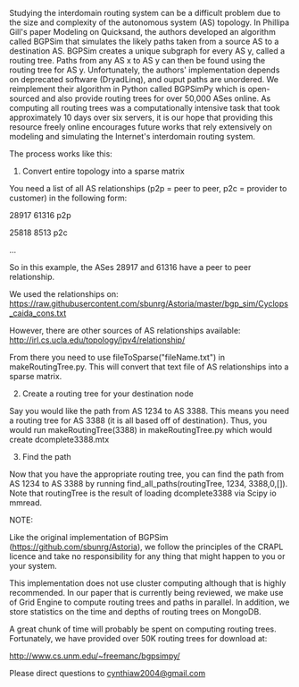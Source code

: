 Studying the interdomain routing system can be a difficult problem due to the size and complexity of the autonomous system (AS) topology. In Phillipa Gill's paper Modeling on Quicksand, the authors developed an algorithm called BGPSim that simulates the likely paths taken from a source AS to a destination AS. BGPSim creates a unique subgraph for every AS y, called a routing tree. Paths from any AS x to AS y can then be found using the routing tree for AS y. Unfortunately, the authors' implementation depends on deprecated software (DryadLinq), and ouput paths are unordered. We reimplement their algorithm in Python called BGPSimPy which is open-sourced and also provide routing trees for over 50,000 ASes online. As computing all routing trees was a computationally intensive task that took approximately 10 days over six servers, it is our hope that providing this resource freely online encourages future works that rely extensively on modeling and simulating the Internet's interdomain routing system. 

The process works like this:

1. Convert entire topology into a sparse matrix

You need a list of all AS relationships (p2p = peer to peer, p2c = provider to customer) in the following form:

28917	61316	p2p

25818	8513	p2c

...

So in this example, the ASes 28917 and 61316 have a peer to peer relationship.

We used the relationships on: https://raw.githubusercontent.com/sbunrg/Astoria/master/bgp_sim/Cyclops_caida_cons.txt

However, there are other sources of AS relationships available: http://irl.cs.ucla.edu/topology/ipv4/relationship/

From there you need to use fileToSparse("fileName.txt") in makeRoutingTree.py. This will convert that text file of AS relationships into a sparse matrix. 

2. Create a routing tree for your destination node

Say you would like the path from AS 1234 to AS 3388. This means you need a routing tree for AS 3388 (it is all based off of destination). Thus, you would run makeRoutingTree(3388) in makeRoutingTree.py which would create dcomplete3388.mtx

3. Find the path

Now that you have the appropriate routing tree, you can find the path from AS 1234 to AS 3388 by running find_all_paths(routingTree, 1234, 3388,0,[]). Note that routingTree is the result of loading dcomplete3388 via Scipy io mmread.


NOTE:

Like the original implementation of BGPSim (https://github.com/sbunrg/Astoria), we follow the principles of the CRAPL licence and take no responsibility for any thing that might happen to you or your system.

This implementation does not use cluster computing although that is highly recommended. In our paper that is currently being reviewed, we make use of Grid Engine to compute routing trees and paths in parallel. In addition, we store statistics on the time and depths of routing trees on MongoDB. 

A great chunk of time will probably be spent on computing routing trees. Fortunately, we have provided over 50K routing trees for download at: 

http://www.cs.unm.edu/~freemanc/bgpsimpy/

Please direct questions to cynthiaw2004@gmail.com



